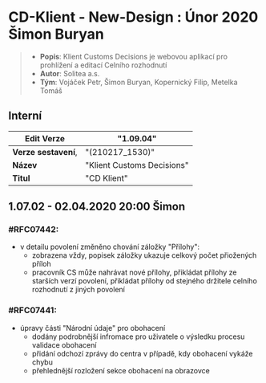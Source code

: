 # CD-Klient - New-Design : Únor 2020 Šimon Buryan

> - **Popis**: Klient Customs Decisions je webovou aplikací pro prohlížení a editací Celního rozhodnutí
> - **Autor**: Solitea a.s.
> - **Tým**: Vojáček Petr, Šimon Buryan, Kopernický Filip, Metelka Tomáš

## Interní

| **Edit Verze**       | "1.09.04"                  |
| -------------------- | -------------------------- |
| **Verze sestavení**, | "(210217_1530)"            |
| **Název**            | "Klient Customs Decisions" |
| **Titul**            | "CD Klient"                |

## 1.07.02 - 02.04.2020 20:00 Šimon

### #RFC07442:

- v detailu povolení změněno chování záložky "Přílohy":
  - zobrazena vždy, popisek záložky ukazuje celkový počet přiožených příloh
  - pracovník CS může nahrávat nové přílohy, přikládat přílohy ze starších verzí povolení, přikládat přílohy od stejného držitele celního rozhodnutí z jiných povolení

### #RFC07441:

- úpravy části "Národní údaje" pro obohacení
  - dodány podrobnější infromace pro uživatele o výsledku procesu validace obohacení
  - přidání odchozí zprávy do centra v případě, kdy obohacení vykáže chybu
  - přehlednější rozložení sekce obohacení na obrazovce

